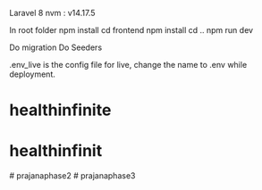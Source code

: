 Laravel 8
nvm : v14.17.5

In root folder
npm install
cd frontend
npm install
cd ..
npm run dev

Do migration
Do Seeders

.env_live is the config file for live, change the name to .env while deployment.

# healthinfinite
# healthinfinit
#   p r a j a n a p h a s e 2  
 # prajanaphase3
